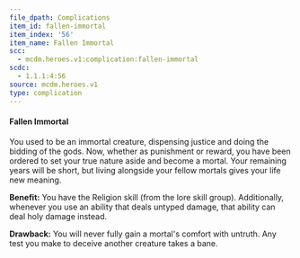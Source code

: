 ```yaml
---
file_dpath: Complications
item_id: fallen-immortal
item_index: '56'
item_name: Fallen Immortal
scc:
  - mcdm.heroes.v1:complication:fallen-immortal
scdc:
  - 1.1.1:4:56
source: mcdm.heroes.v1
type: complication
---
```


#### Fallen Immortal

You used to be an immortal creature, dispensing justice and doing the bidding of the gods. Now, whether as punishment or reward, you have been ordered to set your true nature aside and become a mortal. Your remaining years will be short, but living alongside your fellow mortals gives your life new meaning.

**Benefit:** You have the Religion skill (from the lore skill group). Additionally, whenever you use an ability that deals untyped damage, that ability can deal holy damage instead.

**Drawback:** You will never fully gain a mortal's comfort with untruth. Any test you make to deceive another creature takes a bane.
